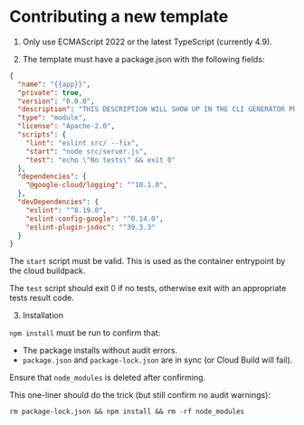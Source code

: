 # Contributing a new template

1. Only use ECMAScript 2022 or the latest TypeScript (currently 4.9).

2. The template must have a package.json with the following fields:

```json
{
  "name": "{{app}}",
  "private": true,
  "version": "0.0.0",
  "description": "THIS DESCRIPTION WILL SHOW UP IN THE CLI GENERATOR PROMPT",
  "type": "module",
  "license": "Apache-2.0",
  "scripts": {
    "lint": "eslint src/ --fix",
    "start": "node src/server.js",
    "test": "echo \"No tests\" && exit 0"
  },
  "dependencies": {
    "@google-cloud/logging": "^10.1.0",
  },
  "devDependencies": {
    "eslint": "^8.19.0",
    "eslint-config-google": "^0.14.0",
    "eslint-plugin-jsdoc": "^39.3.3"
  }
}

```

The `start` script must be valid. This is used as the container entrypoint by
the cloud buildpack.

The `test` script should exit 0 if no tests, otherwise exit with an appropriate
tests result code.

3. Installation

`npm install` must be run to confirm that:

- The package installs without audit errors.
- `package.json` and `package-lock.json` are in sync (or Cloud Build will fail).

Ensure that `node_modules` is deleted after confirming.

This one-liner should do the trick (but still confirm no audit warnings):

```text
rm package-lock.json && npm install && rm -rf node_modules
```
